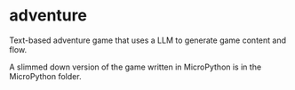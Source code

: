 # adventure
Text-based adventure game that uses a LLM to generate game content and flow.

A slimmed down version of the game written in MicroPython is in the MicroPython folder.
